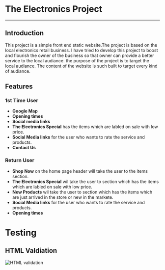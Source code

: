 # The Electronics Project  
---  

## Introduction
This project is a simple front end static website.The project is based on the local electronics retail business. I have tried to develop this project to boost and flourish the owner of the business so that owner can provide a better service to the local audiance.
the purpose of the project is to target the local audiance.
The content of the website is such built to target every kind of audiance.
## Features
### 1st Time User
- **Google Map**  
- **Opening times**  
- **Social media links**  
- **The Electronics Special** has the items which are labled on sale with low price.  
- **Social Media links** for the user who wants to rate the service and products.  
- **Contact Us**  
### Return User  
- **Shop Now** on the home page header will take the user to the items section.  
- **The Electronics Special** wil take the user to section which has the items which are labled on sale with low price.  
- **New Products** wil take the user to section which has the items which are just arrived in the store or new in the markete.  
- **Social Media links** for the user who wants to rate the service and products.  
- **Opening times**  
# Testing  
## HTML Valdiation  
![HTML validation](https://user-images.githubusercontent.com/74425464/202367249-5a8a3db4-9392-497f-b00c-514b6c7ce224.jpg)  
